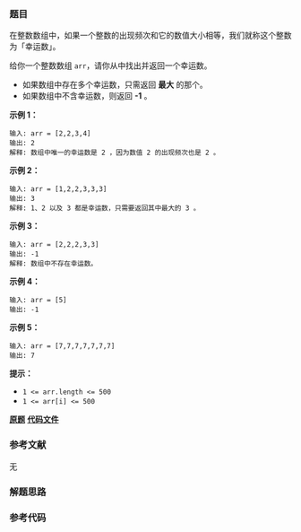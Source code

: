 ### 题目
在整数数组中，如果一个整数的出现频次和它的数值大小相等，我们就称这个整数为「幸运数」。

给你一个整数数组 `arr`，请你从中找出并返回一个幸运数。

  * 如果数组中存在多个幸运数，只需返回 **最大** 的那个。
  * 如果数组中不含幸运数，则返回 **-1** 。



**示例 1：**

    
    
    输入: arr = [2,2,3,4]
    输出: 2
    解释: 数组中唯一的幸运数是 2 ，因为数值 2 的出现频次也是 2 。
    

**示例 2：**

    
    
    输入: arr = [1,2,2,3,3,3]
    输出: 3
    解释: 1、2 以及 3 都是幸运数，只需要返回其中最大的 3 。
    

**示例 3：**

    
    
    输入: arr = [2,2,2,3,3]
    输出: -1
    解释: 数组中不存在幸运数。
    

**示例 4：**

    
    
    输入: arr = [5]
    输出: -1
    

**示例 5：**

    
    
    输入: arr = [7,7,7,7,7,7,7]
    输出: 7
    



**提示：**

  * `1 <= arr.length <= 500`
  * `1 <= arr[i] <= 500`

 **[原题](https://leetcode-cn.com/problems/find-lucky-integer-in-an-array/)**    **[代码文件]()**


### 参考文献
无

### 解题思路




### 参考代码

```go


```




